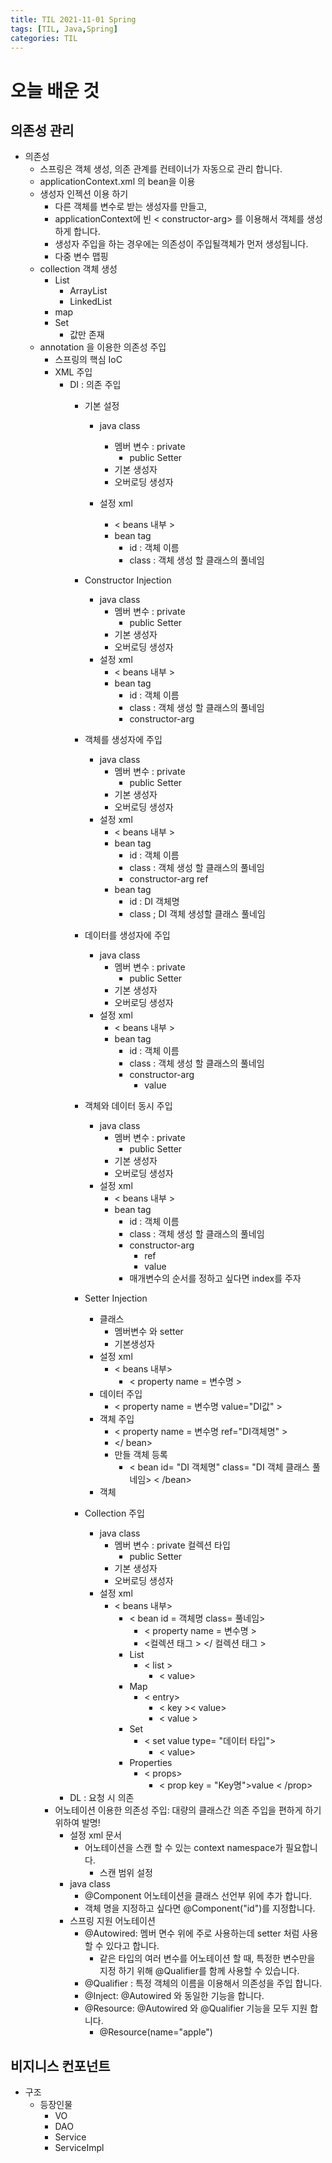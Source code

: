 ```yaml
---
title: TIL 2021-11-01 Spring 
tags: [TIL, Java,Spring]
categories: TIL
---
```


# 오늘 배운 것 
## 의존성 관리 
- 의존성
    - 스프링은 객체 생성, 의존 관계를 컨테이너가 자동으로 관리 합니다. 
    - applicationContext.xml 의 bean을 이용
    - 생성자 인젝션 이용 하기 
        - 다른 객체를 변수로 받는 생성자를 만들고, 
        - applicationContext에 빈 < constructor-arg> 를 이용해서 객체를 생성하게 합니다. 
        - 생성자 주입을 하는 경우에는 의존성이 주입될객체가 먼저 생성됩니다. 
        - 다중 변수 맵핑 
    - collection 객체 생성 
        - List 
            - ArrayList
            - LinkedList 
        - map 
        - Set 
            - 값만 존재 
    - annotation 을 이용한 의존성 주입 
        - 스프링의 핵심 IoC
        - XML 주입
            - DI : 의존 주입 
                - 기본 설정 
                    - java class 
                        - 멤버 변수 : private
                            - public Setter 
                        - 기본 생성자 
                        - 오버로딩 생성자 

                    - 설정 xml 
                        - < beans 내부 >
                        - bean tag
                            - id : 객체 이름
                            - class : 객체  생성 할 클래스의 풀네임
                            

                - Constructor Injection
                    - java class 
                        - 멤버 변수 : private
                            - public Setter 
                        - 기본 생성자 
                        - 오버로딩 생성자 
                     - 설정 xml 
                        - < beans 내부 >
                        - bean tag
                            - id : 객체 이름
                            - class : 객체  생성 할 클래스의 풀네임
                            - constructor-arg

                - 객체를 생성자에 주입
                    - java class 
                        - 멤버 변수 : private
                            - public Setter 
                        - 기본 생성자 
                        - 오버로딩 생성자 
                     - 설정 xml 
                        - < beans 내부 >
                        - bean tag
                            - id : 객체 이름
                            - class : 객체  생성 할 클래스의 풀네임
                            - constructor-arg ref
                        - bean tag
                            - id : DI 객체명 
                            - class ; DI 객체 생성할 클래스 풀네임
                - 데이터를 생성자에 주입 
                    - java class 
                        - 멤버 변수 : private
                            - public Setter 
                        - 기본 생성자 
                        - 오버로딩 생성자 
                     - 설정 xml 
                        - < beans 내부 >
                        - bean tag
                            - id : 객체 이름
                            - class : 객체  생성 할 클래스의 풀네임
                            - constructor-arg
                                - value 
                - 객체와 데이터 동시 주입 
                    -  java class 
                        - 멤버 변수 : private
                            - public Setter 
                        - 기본 생성자 
                        - 오버로딩 생성자 
                    - 설정 xml 
                        - < beans 내부 >
                        - bean tag
                            - id : 객체 이름
                            - class : 객체  생성 할 클래스의 풀네임
                            - constructor-arg
                                - ref
                                - value
                            - 매개변수의 순서를 정하고 싶다면 index를 주자 

                - Setter Injection
                    - 클래스 
                        - 멤버변수 와 setter 
                        - 기본생성자 
                    - 설정 xml
                        - < beans 내부>
                            - < property name = 변수명 >
                    - 데이터 주입 
                        -  < property name = 변수명 value="DI값" >
                    - 객체 주입 
                        - < property name = 변수명 ref="DI객체명" >
                        - </ bean>
                        - 만들 객체 등록 
                            - < bean id= "DI 객체명" class= "DI 객체 클래스 풀네임> < /bean>
                    - 객체

                - Collection 주입 
                    -  java class 
                        - 멤버 변수 : private 컬렉션 타입
                            - public Setter 
                        - 기본 생성자 
                        - 오버로딩 생성자 
                    - 설정 xml
                        - < beans 내부>
                            - < bean id = 객체명 class= 풀네임>
                                - < property name = 변수명 >
                                - <컬렉션 태그 > </ 컬렉션 태그 >
                            - List 
                                - < list >
                                    - < value>
                            - Map 
                                - < entry>
                                    - < key >< value>
                                    - < value >
                            - Set 
                                - < set value type= "데이터 타입">
                                    - < value>
                            - Properties
                                - < props>
                                    - < prop key = "Key명">value < /prop>
             - DL : 요청 시 의존 
        - 어노테이션 이용한 의존성 주입:  대량의 클래스간 의존 주입을 편하게 하기 위하여 발명! 
            - 설정 xml 문서 
                - 어노테이션을 스캔 할 수 있는 context namespace가 필요합니다. 
                    - 스캔 범위 설정 
            - java class
                - @Component 어노테이션을 클래스 선언부 위에 추가 합니다. 
                - 객체 명을 지정하고 싶다면 @Component("id")를 지정합니다. 
            - 스프링 지원 어노테이션
                - @Autowired: 멤버 면수 위에 주로 사용하는데 setter 처럼 사용할 수 있다고 합니다. 
                    - 같은 타입의 여러 변수를 어노테이션 할 때, 특정한 변수만을 지정 하기 위해 @Qualifier를 함께 사용할 수 있습니다. 
                - @Qualifier : 특정 객체의 이름을 이용해서 의존성을 주입 합니다. 
                - @Inject: @Autowired 와 동일한 기능을 합니다. 
                - @Resource: @Autowired 와 @Qualifier 기능을 모두 지원 합니다.
                    - @Resource(name="apple")
## 비지니스 컨포넌트
- 구조 
    - 등장인물 
        - VO
        - DAO
        - Service
        - ServiceImpl
